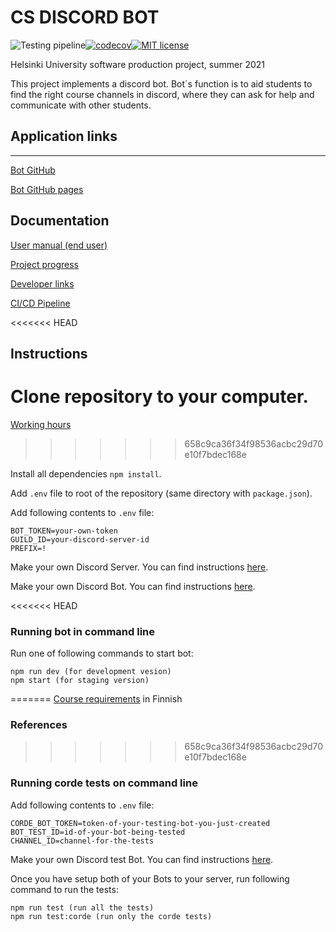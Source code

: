 # CS DISCORD BOT

![Testing pipeline](https://github.com/CS-DISCORD-BOT/cs-discord-bot/actions/workflows/test.yml/badge.svg?branch=dev)[![codecov](https://codecov.io/gh/CS-DISCORD-BOT/cs-discord-bot/branch/dev/graph/badge.svg?token=qsZwyE4keT)](https://codecov.io/gh/CS-DISCORD-BOT/cs-discord-bot)[![MIT license](https://img.shields.io/badge/License-MIT-blue.svg)](LICENSE)

Helsinki University software production project, summer 2021

This project implements a discord bot. Bot´s function is to aid students to find the right course channels in discord, where they can ask for help and communicate with other students.

## Application links
---
[Bot GitHub](https://github.com/CS-DISCORD-BOT/cs-discord-bot)

[Bot GitHub pages](https://cs-discord-bot.github.io/project-info/)

## Documentation

[User manual (end user)](./documentation/usermanual.md)

[Project progress](./documentation/projectprogress.md)

[Developer links](./documentation/developerlinks.md)

[CI/CD Pipeline](./documentation/ci-cd-pipeline.md)

<<<<<<< HEAD

## Instructions
Clone repository to your computer.
=======
[Working hours](https://helsinkifi-my.sharepoint.com/:x:/g/personal/azkantol_ad_helsinki_fi/EcVicYGqMdlEjiGGg6eTTlIBMrOWm9k-SRlgXDEDUI_g5Q?e=oJJL4O&action=embedview&wdbipreview=true&wdHideSheetTabs=true&Item=Hours)
>>>>>>> 658c9ca36f34f98536acbc29d70e10f7bdec168e

Install all dependencies `npm install`.

Add `.env` file to root of the repository (same directory with `package.json`).

Add following contents to `.env` file:
```
BOT_TOKEN=your-own-token
GUILD_ID=your-discord-server-id
PREFIX=!
```

Make your own Discord Server. You can find instructions [here](./documentation/discordserver.md).

Make your own Discord Bot. You can find instructions [here](./documentation/setupmainbot.md).


<<<<<<< HEAD
### Running bot in command line
Run one of following commands to start bot:
```
npm run dev (for development vesion)
npm start (for staging version)
```
=======
[Course requirements](https://github.com/HY-TKTL/TKT20007-Ohjelmistotuotantoprojekti#kurssin-vaatimuksia) in Finnish

### References
>>>>>>> 658c9ca36f34f98536acbc29d70e10f7bdec168e


### Running corde tests on command line

Add following contents to `.env` file:
```
CORDE_BOT_TOKEN=token-of-your-testing-bot-you-just-created
BOT_TEST_ID=id-of-your-bot-being-tested 
CHANNEL_ID=channel-for-the-tests
```

Make your own Discord test Bot. You can find instructions [here](./documentation/setuptestbot.md).

Once you have setup both of your Bots to your server, run following command to run the tests:

```
npm run test (run all the tests)
npm run test:corde (run only the corde tests)
```
